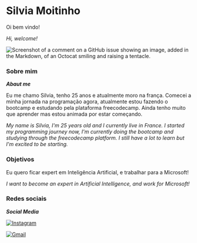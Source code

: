 # Silvia Moitinho #

Oi bem vindo! 

*Hi, welcome!*

![Screenshot of a comment on a GitHub issue showing an image, added in the Markdown, of an Octocat smiling and raising a tentacle.](https://i.ibb.co/chVnJVmB/pngwing-com.png)

### Sobre mim ### 
**_Abaut me_**

Eu me chamo Silvia, tenho 25 anos e atualmente moro na frança. Comecei a minha jornada na programação agora, atualmente estou fazendo o bootcamp e estudando pela plataforma freecodecamp. Ainda tenho muito que aprender mas estou animada por estar começando.

_My name is Silvia, I'm 25 years old and I currently live in France. I started my programming journey now, I'm currently doing the bootcamp and studying through the freecodecamp platform. I still have a lot to learn but I'm excited to be starting._

### Objetivos ###
Eu quero ficar expert em Inteligência Artificial, e trabalhar para a Microsoft!

_I want to become an expert in Artificial Intelligence, and work for Microsoft!_

### Redes sociais ###
**_Social Media_**

[![Instagram](https://img.shields.io/badge/-Instagram-%23E4405F?style=for-the-badge&logo=instagram&logoColor=white)](https://www.instagram.com/silviamoitinho_/) 

[![Gmail](https://img.shields.io/badge/Gmail-333333?style=for-the-badge&logo=gmail&logoColor=red)](mailto:silvia.raquel.varela99@gmail.com)